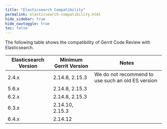 ```yaml
---
title: "Elasticsearch Compatibility"
permalink: elasticsearch-compatibility.html
hide_sidebar: true
hide_navtoggle: true
toc: false
---
```


The following table shows the compatibility of Gerrit Code Review with Elasticsearch.


| Elasticsearch Version | Minimum Gerrit Version          | Notes                                              |
|-----------------------|---------------------------------|----------------------------------------------------|
| 2.4.x                 | 2.14.8, 2.15.3                  | We do not recommend to use such an old ES version  |
| 5.6.x                 | 2.14.8, 2.15.3                  |                                                    |
| 6.2.x                 | 2.14.8, 2.15.3                  |                                                    |
| 6.3.x                 | 2.14.10, 2.15.3                 |                                                    |
| 6.4.x                 | 2.14.12                         |                                                    |
